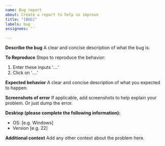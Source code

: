 ```yaml
---
name: Bug report
about: Create a report to help us improve
title: "[BUG]"
labels: bug
assignees: ''

---
```


**Describe the bug**
A clear and concise description of what the bug is.

**To Reproduce**
Steps to reproduce the behavior:
1. Enter these inputs '....'
2. Click on '....'

**Expected behavior**
A clear and concise description of what you expected to happen.

**Screenshots of error**
If applicable, add screenshots to help explain your problem. Or just dump the error.

**Desktop (please complete the following information):**
 - OS: [e.g. Windows]
 - Version [e.g. 22]

**Additional context**
Add any other context about the problem here.

